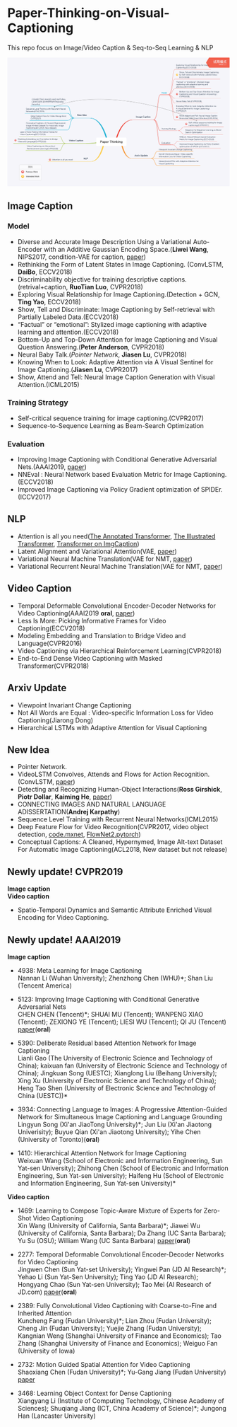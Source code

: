 # Paper-Thinking-on-Visual-Captioning

This repo focus on Image/Video Caption &amp; Seq-to-Seq Learning &amp; NLP

![recent_read](./paper_thinking.png)

## Image Caption

### Model

- Diverse and Accurate Image Description Using a Variational Auto-Encoder with an Additive Gaussian Encoding Space.(**Liwei Wang**, NIPS2017, condition-VAE for caption, [paper](https://arxiv.org/pdf/1711.07068.pdf))
- Rethinking the Form of Latent States in Image Captioning. (ConvLSTM, **DaiBo**, ECCV2018)
- Discriminability objective for training descriptive captions.(retrival+caption, **RuoTian Luo**, CVPR2018)
- Exploring Visual Relationship for Image Captioning.(Detection + GCN, **Ting Yao**, ECCV2018)
- Show, Tell and Discriminate: Image Captioning by Self-retrieval with Partially Labeled Data.(ECCV2018)
- “Factual” or “emotional”: Stylized image captioning with adaptive learning and attention.(ECCV2018)
- Bottom-Up and Top-Down Attention for Image Captioning and Visual Question Answering.(**Peter Anderson**, CVPR2018)
- Neural Baby Talk.(*Pointer Network*, **Jiasen Lu**, CVPR2018)
- Knowing When to Look: Adaptive Attention via A Visual Sentinel for Image Captioning.(**Jiasen Lu**, CVPR2017)
- Show, Attend and Tell: Neural Image Caption Generation with Visual Attention.(ICML2015)

### Training Strategy

- Self-critical sequence training for image captioning.(CVPR2017)
- Sequence-to-Sequence Learning as Beam-Search Optimization

### Evaluation

- Improving Image Captioning with Conditional Generative Adversarial Nets.(AAAI2019, [paper](https://arxiv.org/pdf/1805.07112.pdf))
- NNEval : Neural Network based Evaluation Metric for Image Captioning.(ECCV2018)
- Improved Image Captioning via Policy Gradient optimization of SPIDEr.(ICCV2017)

## NLP

- Attention is all you need([The Annotated Transformer](http://nlp.seas.harvard.edu/2018/04/03/attention.html), [The Illustrated Transformer](http://jalammar.github.io/illustrated-transformer/), [Transformer on ImgCaption](https://github.com/ruotianluo/Transformer_Captioning/blob/master/train.py))
- Latent Alignment and Variational Attention(VAE, [paper](https://arxiv.org/pdf/1807.03756.pdf))
- Variational Neural Machine Translation(VAE for NMT, [paper](https://arxiv.org/pdf/1605.07869.pdf))
- Variational Recurrent Neural Machine Translation(VAE for NMT, [paper](https://arxiv.org/pdf/1801.05119.pdf))

## Video Caption

- Temporal Deformable Convolutional Encoder-Decoder Networks for Video Captioning(AAAI2019 **oral**, [paper](http://home.ustc.edu.cn/~panywei/paper/AAAI19.2277.pdf))
- Less Is More: Picking Informative Frames for Video Captioning(ECCV2018)
- Modeling Embedding and Translation to Bridge Video and Language(CVPR2016)
- Video Captioning via Hierarchical Reinforcement Learning(CVPR2018)
- End-to-End Dense Video Captioning with Masked Transformer(CVPR2018)

## Arxiv Update

- Viewpoint Invariant Change Captioning
- Not All Words are Equal : Video-specific Information Loss for Video Captioning(Jiarong Dong)
- Hierarchical LSTMs with Adaptive Attention for Visual Captioning

## New Idea

- Pointer Network. 
- VideoLSTM Convolves, Attends and Flows for Action Recognition. (ConvLSTM, [paper](http://export.arxiv.org/pdf/1607.01794))
- Detecting and Recognizing Human-Object Interactions(**Ross Girshick**, **Piotr Dollar**, **Kaiming He**, [paper](https://arxiv.org/pdf/1704.07333.pdf))
- CONNECTING IMAGES AND NATURAL LANGUAGE ADISSERTATION(**Andrej Karpathy**)
- Sequence Level Training with Recurrent Neural Networks(ICML2015)
- Deep Feature Flow for Video Recognition(CVPR2017, video object detection, [code.mxnet](https://github.com/msracver/Deep-Feature-Flow), [FlowNet2.pytorch](https://github.com/NVIDIA/flownet2-pytorch))
- Conceptual Captions: A Cleaned, Hypernymed, Image Alt-text Dataset For Automatic Image Captioning(ACL2018, New dataset but not release)

## Newly update! CVPR2019
**Image caption**  
**Video caption**  
- Spatio-Temporal Dynamics and Semantic Attribute Enriched Visual Encoding for Video Captioning.
## Newly update! AAAI2019
**Image caption**  
- 4938: Meta Learning for Image Captioning  
Nannan Li (Wuhan University); Zhenzhong Chen (WHU)*; Shan Liu (Tencent America)

- 5123: Improving Image Captioning with Conditional Generative Adversarial Nets  
CHEN CHEN (Tencent)*; SHUAI MU (Tencent); WANPENG XIAO (Tencent); ZEXIONG YE (Tencent); LIESI WU (Tencent); QI JU (Tencent) [paper](https://arxiv.org/pdf/1805.07112.pdf)(**oral**)

- 5390: Deliberate Residual based Attention Network for Image Captioning  
Lianli Gao (The University of Electronic Science and Technology of China); kaixuan fan (University of Electronic Science and Technology of China); Jingkuan Song (UESTC); Xianglong Liu (Beihang University); Xing Xu (University of Electronic Science and Technology of China); Heng Tao Shen (University of Electronic Science and Technology of China (UESTC))*

- 3934: Connecting Language to Images: A Progressive Attention-Guided Network for Simultaneous Image Captioning and Language Grounding  
Lingyun Song (Xi'an JiaoTong University)*; Jun Liu (Xi'an Jiaotong Univerisity); Buyue Qian (Xi'an Jiaotong University); Yihe Chen (University of Toronto)(**oral**)

- 1410: Hierarchical Attention Network for Image Captioning  
Weixuan Wang (School of Electronic and Information Engineering, Sun Yat-sen University); Zhihong Chen (School of Electronic and Information Engineering, Sun Yat-sen University); Haifeng Hu (School of Electronic and Information Engineering, Sun Yat-sen University)*

**Video caption**  
- 1469: Learning to Compose Topic-Aware Mixture of Experts for Zero-Shot Video Captioning   
Xin Wang (University of California, Santa Barbara)*; Jiawei Wu (University of California, Santa Barbara); Da Zhang (UC Santa Barbara); Yu Su (OSU); William Wang (UC Santa Barbara) [paper](https://arxiv.org/pdf/1811.02765.pdf)(**oral**)

- 2277: Temporal Deformable Convolutional Encoder-Decoder Networks for Video Captioning   
Jingwen Chen (Sun Yat-set University); Yingwei Pan (JD AI Research)*; Yehao Li (Sun Yat-Sen University); Ting Yao (JD AI Research); Hongyang Chao (Sun Yat-sen University); Tao Mei (AI Research of JD.com) [paper](home.ustc.edu.cn/~panywei/paper/AAAI19.2277.pdf)(**oral**)

- 2389: Fully Convolutional Video Captioning with Coarse-to-Fine and Inherited Attention  
Kuncheng Fang (Fudan University)*; Lian Zhou (Fudan University); Cheng Jin (Fudan University); Yuejie Zhang (Fudan University); Kangnian Weng (Shanghai University of Finance and Economics); Tao Zhang (Shanghai University of Finance and Economics); Weiguo Fan (University of Iowa)

- 2732: Motion Guided Spatial Attention for Video Captioning   
Shaoxiang Chen (Fudan University)*; Yu-Gang Jiang (Fudan University) [paper](http://yugangjiang.info/publication/19AAAI-vidcaptioning.pdf)

- 3468: Learning Object Context for Dense Captioning   
Xiangyang Li (Institute of Computing Technology, Chinese Academy of Sciences); Shuqiang Jiang (ICT, China Academy of Science)*; Jungong Han (Lancaster University)
